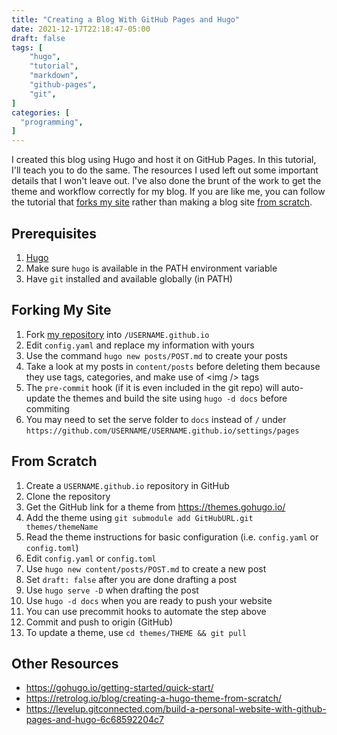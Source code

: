 ```yaml
---
title: "Creating a Blog With GitHub Pages and Hugo"
date: 2021-12-17T22:18:47-05:00
draft: false
tags: [
    "hugo",
    "tutorial",
    "markdown",
    "github-pages",
    "git",
]
categories: [
  "programming",
]
---
```


I created this blog using Hugo and host it on GitHub Pages. In this tutorial, I'll teach you to do the same.
The resources I used left out some important details that I won't leave out.
I've also done the brunt of the work to get the theme and workflow correctly for my blog.
If you are like me, you can follow the tutorial that [forks my site](#forking-my-site) rather than making a blog site [from scratch](#from-scratch).

## Prerequisites

1. [Hugo](https://gohugo.io/getting-started/installing#binary-cross-platform)
2. Make sure `hugo` is available in the PATH environment variable
3. Have `git` installed and available globally (in PATH)

## Forking My Site

1. Fork [my repository](https://github.com/elibroftw/elibroftw.github.io) into `/USERNAME.github.io`
2. Edit `config.yaml` and replace my information with yours
3. Use the command `hugo new posts/POST.md` to create your posts
4. Take a look at my posts in `content/posts` before deleting them because they use tags, categories, and make use of \<img /> tags
5. The `pre-commit` hook (if it is even included in the git repo) will auto-update the themes and build the site using `hugo -d docs` before commiting
6. You may need to set the serve folder to `docs` instead of `/` under `https://github.com/USERNAME/USERNAME.github.io/settings/pages`

## From Scratch

1. Create a `USERNAME.github.io` repository in GitHub
2. Clone the repository
3. Get the GitHub link for a theme from https://themes.gohugo.io/
4. Add the theme using `git submodule add GitHubURL.git themes/themeName`
5. Read the theme instructions for basic configuration (i.e. `config.yaml` or `config.toml`)
6. Edit `config.yaml` or `config.toml`
7. Use `hugo new content/posts/POST.md` to create a new post
8. Set `draft: false` after you are done drafting a post
9. Use `hugo serve -D` when drafting the post
10. Use `hugo -d docs` when you are ready to push your website
11. You can use precommit hooks to automate the step above
12. Commit and push to origin (GitHub)
13. To update a theme, use `cd themes/THEME && git pull`

## Other Resources

- https://gohugo.io/getting-started/quick-start/
- https://retrolog.io/blog/creating-a-hugo-theme-from-scratch/
- https://levelup.gitconnected.com/build-a-personal-website-with-github-pages-and-hugo-6c68592204c7
